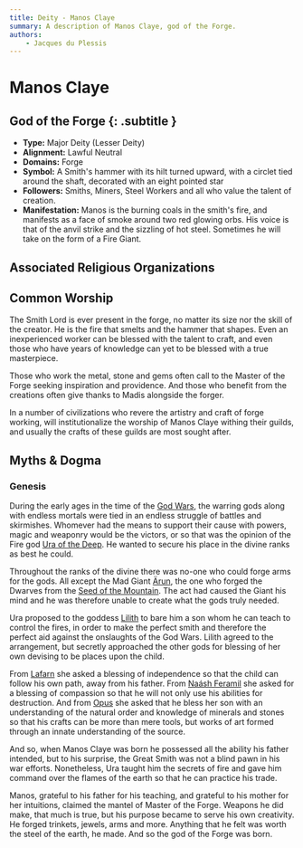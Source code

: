 ```yaml
---
title: Deity - Manos Claye
summary: A description of Manos Claye, god of the Forge.
authors:
    - Jacques du Plessis
---
```

# Manos Claye
## God of the Forge {: .subtitle }

* **Type:** Major Deity (Lesser Deity)
* **Alignment:** Lawful Neutral
* **Domains:** Forge
* **Symbol:** A Smith's hammer with its hilt turned upward, with a circlet tied around the shaft, decorated with an eight pointed star
* **Followers:** Smiths, Miners, Steel Workers and all who value the talent of creation.
* **Manifestation:** Manos is the burning coals in the smith's fire, and manifests as a face of smoke around two red glowing orbs. His voice is that of the anvil strike and the sizzling of hot steel. Sometimes he will take on the form of a Fire Giant.

## Associated Religious Organizations

## Common Worship
The Smith Lord is ever present in the forge, no matter its size nor the skill of the creator.  He is the fire that smelts and the hammer that shapes.  Even an inexperienced worker can be blessed with the talent to craft, and even those who have years of knowledge can yet to be blessed with a true masterpiece.

Those who work the metal, stone and gems often call to the Master of the Forge seeking inspiration and providence.  And those who benefit from the creations often give thanks to Madis alongside the forger.

In a number of civilizations who revere the artistry and craft of forge working, will institutionalize the worship of Manos Claye withing their guilds, and usually the crafts of these guilds are most sought after.

## Myths & Dogma
### Genesis
During the early ages in the time of the [God Wars](/history/ages/times_of_turmoil#the-god-ears), the warring gods along with endless mortals were tied in an endless struggle of battles and skirmishes. Whomever had the means to support their cause with powers, magic and weaponry would be the victors, or so that was the opinion of the Fire god [Ura of the Deep](/religion/deities/ura).  He wanted to secure his place in the divine ranks as best he could.

Throughout the ranks of the divine there was no-one who could forge arms for the gods.  All except the Mad Giant [Ärun](/history/myths/creation_dwarves), the one who forged the Dwarves from the [Seed of the Mountain](/history/myths/seeds_of_life#the-seed-of-the-mountain).  The act had caused the Giant his mind and he was therefore unable to create what the gods truly needed.

Ura proposed to the goddess [Lilith](/religion/deities/lilith) to bare him a son whom he can teach to control the fires, in order to make the perfect smith and therefore the perfect aid against the onslaughts of the God Wars.  Lilith agreed to the arrangement, but secretly approached the other gods for blessing of her own devising to be places upon the child.

From [Lafarn](/religion/deities/lafarn) she asked a blessing of independence so that the child can follow his own path, away from his father. From [Naásh Feramil](/religion/deities/naash_feramil)  she asked for a blessing of compassion so that he will not only use his abilities for destruction.  And from [Opus](/religion/deities/opus) she asked that he bless her son with an understanding of the natural order and knowledge of minerals and stones so that his crafts can be more than mere tools, but works of art formed through an innate understanding of the source.

And so, when Manos Claye was born he possessed all the ability his father intended, but to his surprise, the Great Smith was not a blind pawn in his war efforts.  Nonetheless, Ura taught him the secrets of fire and gave him command over the flames of the earth so that he can practice his trade.

Manos, grateful to his father for his teaching, and grateful to his mother for her intuitions, claimed the mantel of Master of the Forge. Weapons he did make, that much is true, but his purpose became to serve his own creativity.  He forged trinkets, jewels, arms and more.  Anything that he felt was worth the steel of the earth, he made.  And so the god of the Forge was born.